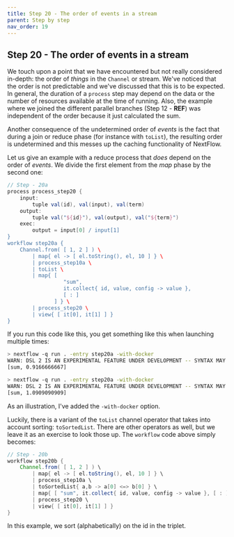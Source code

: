 ```yaml
---
title: Step 20 - The order of events in a stream
parent: Step by step
nav_order: 19
---
```


## Step 20 - The order of events in a stream

We touch upon a point that we have encountered but not really considered
in-depth: the order of *things* in the `Channel` or stream. We've
noticed that the order is not predictable and we've discussed that this
is to be expected. In general, the duration of a `process` step may
depend on the data or the number of resources available at the time of
running. Also, the example where we joined the different parallel
branches (Step 12 - **REF**) was independent of the order because it
just calculated the sum.

Another consequence of the undetermined order of *events* is the fact
that during a join or reduce phase (for instance with `toList`), the
resulting order is undetermined and this messes up the caching
functionality of NextFlow.

Let us give an example with a reduce process that *does* depend on the
order of *events*. We divide the first element from the *map* phase by
the second one:

``` groovy
// Step - 20a
process process_step20 {
    input:
        tuple val(id), val(input), val(term)
    output:
        tuple val("${id}"), val(output), val("${term}")
    exec:
        output = input[0] / input[1]
}
workflow step20a {
    Channel.from( [ 1, 2 ] ) \
        | map{ el -> [ el.toString(), el, 10 ] } \
        | process_step10a \
        | toList \
        | map{ [
                  "sum",
                  it.collect{ id, value, config -> value },
                  [ : ]
               ] } \
        | process_step20 \
        | view{ [ it[0], it[1] ] }
}
```

If you run this code like this, you get something like this when
launching multiple times:

``` sh
> nextflow -q run . -entry step20a -with-docker
WARN: DSL 2 IS AN EXPERIMENTAL FEATURE UNDER DEVELOPMENT -- SYNTAX MAY CHANGE IN FUTURE RELEASE
[sum, 0.9166666667]
```

``` sh
> nextflow -q run . -entry step20a -with-docker
WARN: DSL 2 IS AN EXPERIMENTAL FEATURE UNDER DEVELOPMENT -- SYNTAX MAY CHANGE IN FUTURE RELEASE
[sum, 1.0909090909]
```

As an illustration, I've added the `-with-docker` option.

Luckily, there is a variant of the `toList` channel operator that takes
into account sorting: `toSortedList`. There are other operators as well,
but we leave it as an exercise to look those up. The `workflow` code
above simply becomes:

``` groovy
// Step - 20b
workflow step20b {
    Channel.from( [ 1, 2 ] ) \
        | map{ el -> [ el.toString(), el, 10 ] } \
        | process_step10a \
        | toSortedList{ a,b -> a[0] <=> b[0] } \
        | map{ [ "sum", it.collect{ id, value, config -> value }, [ : ] ] } \
        | process_step20 \
        | view{ [ it[0], it[1] ] }
}
```

In this example, we sort (alphabetically) on the id in the triplet.

